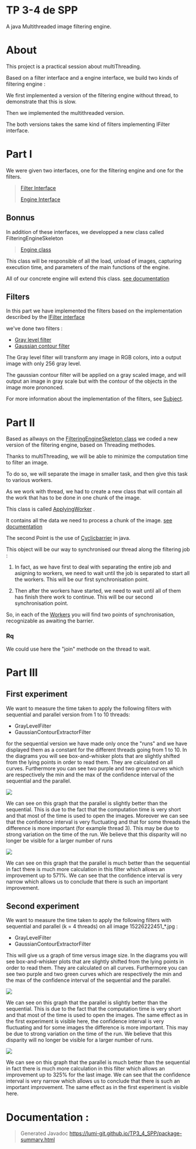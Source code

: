 # TP 3-4 de SPP
A java Multithreaded image filtering engine.

# About

This project is a practical session about multiThreading.

Based on a filter interface and a engine interface, we build two kinds of filtering engine :


We first implemented a version of the filtering engine without thread, to demonstrate that this is slow.

Then we implemented the multithreaded version.

The both versions takes the same kind of filters implementing IFilter interface.


# Part I
We were given two interfaces, one for the filtering engine and one for the filters.

> [Filter Interface](./main/java/src/IFilter.java)
> 
> [Engine Interface](./main/java/src/IImageFilteringEngine.java)

## Bonnus
In addition of these interfaces, we developped a new class called FilteringEngineSkeleton
> [Engine class](./main/java/src/FilteringEngineSkeleton.java)

This class will be responsible of all the load, unload of images, capturing execution time, and parameters of the main functions of the engine.

All of our concrete engine will extend this class. [see documentation](https://lumi-git.github.io/TP3_4_SPP/FilteringEngineSkeleton.html)

## Filters
In this part we have implemented the filters based on the implementation described by the [IFilter interface](./main/java/src/IFilter.java)

we've done two filters :

- [Gray level filter](./main/java/src/GrayLevelFilter.java)
- [Gaussian contour filter](./main/java/src/GaussianContourExtractorFilter.java)

The Gray level filter will transform any image in RGB colors, into a output image with only 256 gray level.

The gaussian contour filter will be applied on a gray scaled image, and will output an image in gray scale but with the contour of the objects in the image more prononced.

For more information about the implementation of the filters, see [Subject](ESIR_SPP_TP_3_4_New_2023.pdf).

# Part II

Based as allways on the [FilteringEngineSkeleton class](./main/java/src/FilteringEngineSkeleton.java) we coded a new version of the filtering engine, based on Threading methodes.

Thanks to multiThreading, we will be able to minimize the computation time to filter an image.

To do so, we will separate the image in smaller task, and then give this task to various workers.

As we work with thread, we had to create a new class that will contain all the work that has to be done in one chunk of the image.

This class is called [ApplyingWorker](./main/java/src/ApplyingWorker.java) .

It contains all the data we need to process a chunk of the image. [see documentation](https://lumi-git.github.io/TP3_4_SPP/FilteringEngineSkeleton.html)

The second Point is the use of [Cyclicbarrier](https://docs.oracle.com/javase/8/docs/api/java/util/concurrent/CyclicBarrier.html) in java.

This object will be our way to synchronised our thread along the filtering job :

1) In fact, as we have first to deal with separating the entire job and asigning to workers, we need to wait until the job is separated to start all the workers.
This will be our first synchronisation point.

2) Then after the workers have started, we need to wait until all of them has finish there work to continue. This will be our second synchronisation point.

So, in each of the [Workers](./main/java/src/ApplyingWorker.java) you will find two points of synchronisation, recognizable as awaiting the barrier.



### Rq 
We could use here the "join" methode on the thread to wait.




# Part III

## First experiment

We want to measure the time taken to apply the following filters with sequential and parallel version from 1 to 10 threads:
- GrayLevelFilter
- GaussianContourExtractorFilter

for the sequential version we have made only once the "runs" and we have displayed them as a constant for the different threads going from 1 to 10.
In the diagrams you will see box-and-whisker plots that are slightly shifted from the lying points in order to read them.
They are calculated on all curves. 
Furthermore you can see two purple and two green curves which are respectively the min and 
the max of the confidence interval of the sequential and the parallel.

![](./Image_Doc/GrayLevelFilter_Execution_Time_func_Nb_Thread_NbRun100.png)

We can see on this graph that the parallel is slightly better than the sequential. This is due to the fact that the computation time is very short and that most of the time is used to open the images.
Moreover we can see that the confidence interval is very fluctuating and that for some threads the difference is more important (for example thread 3).
This may be due to strong variation on the time of the run. We believe that this disparity will no longer be visible for a larger number of runs

![](./Image_Doc/GaussianContourExtractorFilter_Execution_Time_func_Nb_Thread_NbRun100.png)

We can see on this graph that the parallel is much better than the sequential in fact there is much more calculation in this filter which allows an improvement up to 571%.
We can see that the confidence interval is very narrow which allows us to conclude that there is such an important improvement.


## Second experiment

We want to measure the time taken to apply the following filters with sequential and parallel (k = 4 threads) on all image 15226222451_*.jpg :
- GrayLevelFilter
- GaussianContourExtractorFilter

This will give us a graph of time versus image size.
In the diagrams you will see box-and-whisker plots that are slightly shifted from the lying points in order to read them.
They are calculated on all curves.
Furthermore you can see two purple and two green curves which are respectively the min and
the max of the confidence interval of the sequential and the parallel.

![](./Image_Doc/GrayLevelFilter_Execution_Time_func_image_size_with_4_Thread_NbRun100.png)

We can see on this graph that the parallel is slightly better than the sequential.
This is due to the fact that the computation time is very short and that most of the time is used to open the images.
The same effect as in the first experiment is visible here, the confidence interval is very fluctuating and for some images the difference is more important.
This may be due to strong variation on the time of the run. We believe that this disparity will no longer be visible for a larger number of runs.

![](./Image_Doc/GaussianContourExtractorFilter_Execution_Time_func_image_size_with_4_Thread_NbRun100.png)

We can see on this graph that the parallel is much better than the sequential in fact there is much more calculation in this filter which allows an improvement up to 325% for the last image.
We can see that the confidence interval is very narrow which allows us to conclude that there is such an important improvement.
The same effect as in the first experiment is visible here.

# Documentation :
> Generated Javadoc
> https://lumi-git.github.io/TP3_4_SPP/package-summary.html

